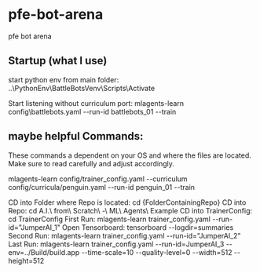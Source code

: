 # pfe-bot-arena
pfe bot arena 

## Startup (what I use)
start python env from main folder:
..\PythonEnv\BattleBotsVenv\Scripts\Activate

Start listening without curriculum port:
mlagents-learn config\battlebots.yaml --run-id battlebots_01 --train


## maybe helpful Commands:
These commands a dependent on your OS and where the files are located. Make sure to read carefully and adjust accordingly. 

mlagents-learn config/trainer_config.yaml --curriculum config/curricula/penguin.yaml --run-id penguin_01 --train

CD into Folder where Repo is located: cd {FolderContainingRepo}
CD into Repo: cd A.I.\ from\ Scratch\ -\ ML\ Agents\ Example
CD into TrainerConfig: cd TrainerConfig
First Run: mlagents-learn trainer_config.yaml --run-id="JumperAI_1"
Open Tensorboard: tensorboard --logdir=summaries
Second Run: mlagents-learn trainer_config.yaml --run-id="JumperAI_2"
Last Run: mlagents-learn trainer_config.yaml --run-id=JumperAI_3 --env=../Build/build.app --time-scale=10 --quality-level=0 --width=512 --height=512